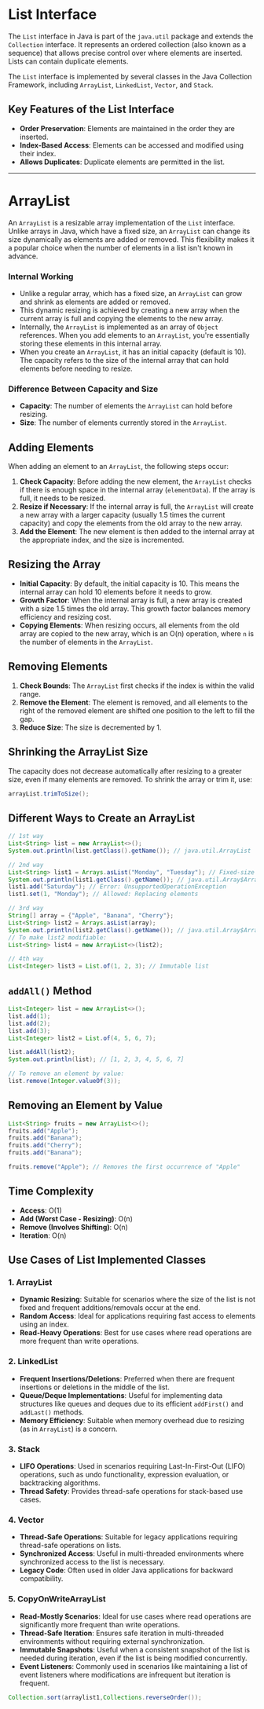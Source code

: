 # List Interface

The `List` interface in Java is part of the `java.util` package and extends the `Collection` interface. It represents an ordered collection (also known as a sequence) that allows precise control over where elements are inserted. Lists can contain duplicate elements.

The `List` interface is implemented by several classes in the Java Collection Framework, including `ArrayList`, `LinkedList`, `Vector`, and `Stack`.

## Key Features of the List Interface

- **Order Preservation**: Elements are maintained in the order they are inserted.
- **Index-Based Access**: Elements can be accessed and modified using their index.
- **Allows Duplicates**: Duplicate elements are permitted in the list.

---

# ArrayList

An `ArrayList` is a resizable array implementation of the `List` interface. Unlike arrays in Java, which have a fixed size, an `ArrayList` can change its size dynamically as elements are added or removed. This flexibility makes it a popular choice when the number of elements in a list isn't known in advance.

### Internal Working

- Unlike a regular array, which has a fixed size, an `ArrayList` can grow and shrink as elements are added or removed.
- This dynamic resizing is achieved by creating a new array when the current array is full and copying the elements to the new array.
- Internally, the `ArrayList` is implemented as an array of `Object` references. When you add elements to an `ArrayList`, you're essentially storing these elements in this internal array.
- When you create an `ArrayList`, it has an initial capacity (default is 10). The capacity refers to the size of the internal array that can hold elements before needing to resize.

### Difference Between Capacity and Size

- **Capacity**: The number of elements the `ArrayList` can hold before resizing.
- **Size**: The number of elements currently stored in the `ArrayList`.

## Adding Elements

When adding an element to an `ArrayList`, the following steps occur:

1. **Check Capacity**: Before adding the new element, the `ArrayList` checks if there is enough space in the internal array (`elementData`). If the array is full, it needs to be resized.
2. **Resize if Necessary**: If the internal array is full, the `ArrayList` will create a new array with a larger capacity (usually 1.5 times the current capacity) and copy the elements from the old array to the new array.
3. **Add the Element**: The new element is then added to the internal array at the appropriate index, and the size is incremented.

## Resizing the Array

- **Initial Capacity**: By default, the initial capacity is 10. This means the internal array can hold 10 elements before it needs to grow.
- **Growth Factor**: When the internal array is full, a new array is created with a size 1.5 times the old array. This growth factor balances memory efficiency and resizing cost.
- **Copying Elements**: When resizing occurs, all elements from the old array are copied to the new array, which is an O(n) operation, where `n` is the number of elements in the `ArrayList`.

## Removing Elements

1. **Check Bounds**: The `ArrayList` first checks if the index is within the valid range.
2. **Remove the Element**: The element is removed, and all elements to the right of the removed element are shifted one position to the left to fill the gap.
3. **Reduce Size**: The size is decremented by 1.

## Shrinking the ArrayList Size

The capacity does not decrease automatically after resizing to a greater size, even if many elements are removed. To shrink the array or trim it, use:

```java
arrayList.trimToSize();
```

## Different Ways to Create an ArrayList

```java
// 1st way
List<String> list = new ArrayList<>();
System.out.println(list.getClass().getName()); // java.util.ArrayList

// 2nd way
List<String> list1 = Arrays.asList("Monday", "Tuesday"); // Fixed-size list
System.out.println(list1.getClass().getName()); // java.util.Array$ArrayList
list1.add("Saturday"); // Error: UnsupportedOperationException
list1.set(1, "Monday"); // Allowed: Replacing elements

// 3rd way
String[] array = {"Apple", "Banana", "Cherry"};
List<String> list2 = Arrays.asList(array);
System.out.println(list2.getClass().getName()); // java.util.Array$ArrayList
// To make list2 modifiable:
List<String> list4 = new ArrayList<>(list2);

// 4th way
List<Integer> list3 = List.of(1, 2, 3); // Immutable list
```

## `addAll()` Method

```java
List<Integer> list = new ArrayList<>();
list.add(1);
list.add(2);
list.add(3);
List<Integer> list2 = List.of(4, 5, 6, 7);

list.addAll(list2);
System.out.println(list); // [1, 2, 3, 4, 5, 6, 7]

// To remove an element by value:
list.remove(Integer.valueOf(3));
```

## Removing an Element by Value

```java
List<String> fruits = new ArrayList<>();
fruits.add("Apple");
fruits.add("Banana");
fruits.add("Cherry");
fruits.add("Banana");

fruits.remove("Apple"); // Removes the first occurrence of "Apple"
```

## Time Complexity

- **Access**: O(1)
- **Add (Worst Case - Resizing)**: O(n)
- **Remove (Involves Shifting)**: O(n)
- **Iteration**: O(n)

## Use Cases of List Implemented Classes

### 1. ArrayList

- **Dynamic Resizing**: Suitable for scenarios where the size of the list is not fixed and frequent additions/removals occur at the end.
- **Random Access**: Ideal for applications requiring fast access to elements using an index.
- **Read-Heavy Operations**: Best for use cases where read operations are more frequent than write operations.

### 2. LinkedList

- **Frequent Insertions/Deletions**: Preferred when there are frequent insertions or deletions in the middle of the list.
- **Queue/Deque Implementations**: Useful for implementing data structures like queues and deques due to its efficient `addFirst()` and `addLast()` methods.
- **Memory Efficiency**: Suitable when memory overhead due to resizing (as in `ArrayList`) is a concern.

### 3. Stack

- **LIFO Operations**: Used in scenarios requiring Last-In-First-Out (LIFO) operations, such as undo functionality, expression evaluation, or backtracking algorithms.
- **Thread Safety**: Provides thread-safe operations for stack-based use cases.

### 4. Vector

- **Thread-Safe Operations**: Suitable for legacy applications requiring thread-safe operations on lists.
- **Synchronized Access**: Useful in multi-threaded environments where synchronized access to the list is necessary.
- **Legacy Code**: Often used in older Java applications for backward compatibility.

### 5. CopyOnWriteArrayList

- **Read-Mostly Scenarios**: Ideal for use cases where read operations are significantly more frequent than write operations.
- **Thread-Safe Iteration**: Ensures safe iteration in multi-threaded environments without requiring external synchronization.
- **Immutable Snapshots**: Useful when a consistent snapshot of the list is needed during iteration, even if the list is being modified concurrently.
- **Event Listeners**: Commonly used in scenarios like maintaining a list of event listeners where modifications are infrequent but iteration is frequent.

```java
Collection.sort(arraylist1,Collections.reverseOrder());
```